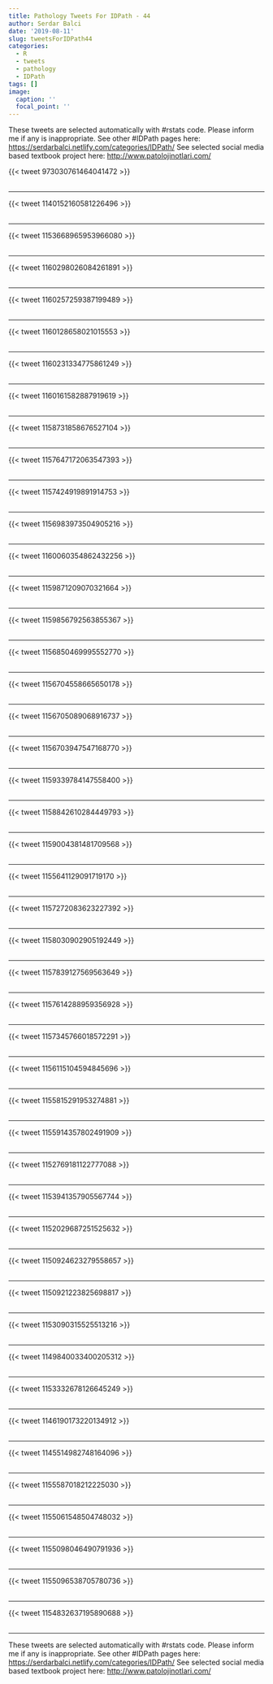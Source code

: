 ```yaml
---
title: Pathology Tweets For IDPath - 44
author: Serdar Balci
date: '2019-08-11'
slug: tweetsForIDPath44
categories:
  - R
  - tweets
  - pathology
  - IDPath
tags: []
image:
  caption: ''
  focal_point: ''
---
```



These tweets are selected automatically with #rstats code. Please inform me if any is inappropriate.
See other #IDPath pages here: https://serdarbalci.netlify.com/categories/IDPath/ 
See selected social media based textbook project here: http://www.patolojinotlari.com/

{{< tweet 973030761464041472 >}}
<br>
<br>
<hr>
{{< tweet 1140152160581226496 >}}
<br>
<br>
<hr>
{{< tweet 1153668965953966080 >}}
<br>
<br>
<hr>
{{< tweet 1160298026084261891 >}}
<br>
<br>
<hr>
{{< tweet 1160257259387199489 >}}
<br>
<br>
<hr>
{{< tweet 1160128658021015553 >}}
<br>
<br>
<hr>
{{< tweet 1160231334775861249 >}}
<br>
<br>
<hr>
{{< tweet 1160161582887919619 >}}
<br>
<br>
<hr>
{{< tweet 1158731858676527104 >}}
<br>
<br>
<hr>
{{< tweet 1157647172063547393 >}}
<br>
<br>
<hr>
{{< tweet 1157424919891914753 >}}
<br>
<br>
<hr>
{{< tweet 1156983973504905216 >}}
<br>
<br>
<hr>
{{< tweet 1160060354862432256 >}}
<br>
<br>
<hr>
{{< tweet 1159871209070321664 >}}
<br>
<br>
<hr>
{{< tweet 1159856792563855367 >}}
<br>
<br>
<hr>
{{< tweet 1156850469995552770 >}}
<br>
<br>
<hr>
{{< tweet 1156704558665650178 >}}
<br>
<br>
<hr>
{{< tweet 1156705089068916737 >}}
<br>
<br>
<hr>
{{< tweet 1156703947547168770 >}}
<br>
<br>
<hr>
{{< tweet 1159339784147558400 >}}
<br>
<br>
<hr>
{{< tweet 1158842610284449793 >}}
<br>
<br>
<hr>
{{< tweet 1159004381481709568 >}}
<br>
<br>
<hr>
{{< tweet 1155641129091719170 >}}
<br>
<br>
<hr>
{{< tweet 1157272083623227392 >}}
<br>
<br>
<hr>
{{< tweet 1158030902905192449 >}}
<br>
<br>
<hr>
{{< tweet 1157839127569563649 >}}
<br>
<br>
<hr>
{{< tweet 1157614288959356928 >}}
<br>
<br>
<hr>
{{< tweet 1157345766018572291 >}}
<br>
<br>
<hr>
{{< tweet 1156115104594845696 >}}
<br>
<br>
<hr>
{{< tweet 1155815291953274881 >}}
<br>
<br>
<hr>
{{< tweet 1155914357802491909 >}}
<br>
<br>
<hr>
{{< tweet 1152769181122777088 >}}
<br>
<br>
<hr>
{{< tweet 1153941357905567744 >}}
<br>
<br>
<hr>
{{< tweet 1152029687251525632 >}}
<br>
<br>
<hr>
{{< tweet 1150924623279558657 >}}
<br>
<br>
<hr>
{{< tweet 1150921223825698817 >}}
<br>
<br>
<hr>
{{< tweet 1153090315525513216 >}}
<br>
<br>
<hr>
{{< tweet 1149840033400205312 >}}
<br>
<br>
<hr>
{{< tweet 1153332678126645249 >}}
<br>
<br>
<hr>
{{< tweet 1146190173220134912 >}}
<br>
<br>
<hr>
{{< tweet 1145514982748164096 >}}
<br>
<br>
<hr>
{{< tweet 1155587018212225030 >}}
<br>
<br>
<hr>
{{< tweet 1155061548504748032 >}}
<br>
<br>
<hr>
{{< tweet 1155098046490791936 >}}
<br>
<br>
<hr>
{{< tweet 1155096538705780736 >}}
<br>
<br>
<hr>
{{< tweet 1154832637195890688 >}}
<br>
<br>
<hr>


These tweets are selected automatically with #rstats code. Please inform me if any is inappropriate.
See other #IDPath pages here: https://serdarbalci.netlify.com/categories/IDPath/ 
See selected social media based textbook project here: http://www.patolojinotlari.com/
